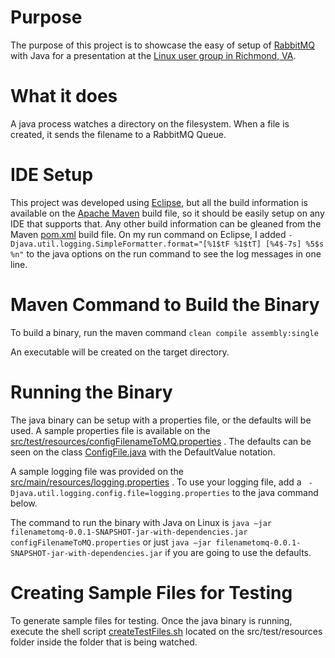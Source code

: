 # Purpose

The purpose of this project is to showcase the easy of setup of [RabbitMQ](https://www.rabbitmq.com/) with Java for a presentation at the [Linux user group in Richmond, VA](https://www.meetup.com/RVALUG/). 

 

# What it does

A java process watches a directory on the filesystem.  When a file is created, it sends the filename to a RabbitMQ Queue.



# IDE Setup

This project was developed using [Eclipse](https://www.eclipse.org/), but all the build information is available on the [Apache Maven](https://maven.apache.org/) build file, so it should be easily setup on any IDE that supports that.  Any other build information can be gleaned from the Maven [pom.xml](./pom.xml) build file.  On my run command on Eclipse, I added `-Djava.util.logging.SimpleFormatter.format="[%1$tF %1$tT] [%4$-7s] %5$s %n"` to the java options on the run command to see the log messages in one line.

 
# Maven Command to Build the Binary

To build a binary, run the maven command `clean compile assembly:single`

An executable will be created on the target directory.


# Running the Binary

The java binary can be setup with a properties file, or the defaults will be used.  A sample properties file is available on the [src/test/resources/configFilenameToMQ.properties](./src/test/resources/configFilenameToMQ.properties) . The defaults can be seen on the class [ConfigFile.java](./src/main/java/com/github/pizzacodr/filenametomq/ConfigFile.java) with the DefaultValue notation.

A sample logging file was provided on the [src/main/resources/logging.properties](./src/main/resources/logging.properties) .  To use your logging file, add a ` -Djava.util.logging.config.file=logging.properties` to the java command below.

The command to run the binary with Java on Linux is `java –jar filenametomq-0.0.1-SNAPSHOT-jar-with-dependencies.jar configFilenameToMQ.properties` or just `java –jar filenametomq-0.0.1-SNAPSHOT-jar-with-dependencies.jar` if you are going to use the defaults.

# Creating Sample Files for Testing

To generate sample files for testing.  Once the java binary is running, execute the shell script [createTestFiles.sh](./src/test/resources/createTestFiles.sh) located on the src/test/resources folder inside the folder that is being watched.
